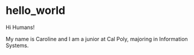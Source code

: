 # hello_world

Hi Humans!

My name is Caroline and I am a junior at Cal Poly, majoring in Information Systems. 
